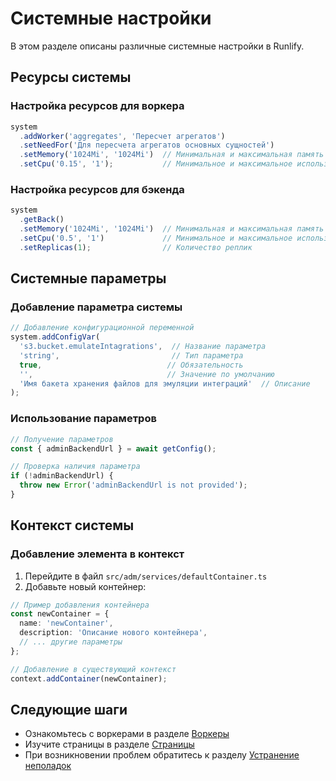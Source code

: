 # Системные настройки

В этом разделе описаны различные системные настройки в Runlify.

## Ресурсы системы

### Настройка ресурсов для воркера

```typescript
system
  .addWorker('aggregates', 'Пересчет агрегатов')
  .setNeedFor('Для пересчета агрегатов основных сущностей')
  .setMemory('1024Mi', '1024Mi')  // Минимальная и максимальная память
  .setCpu('0.15', '1');           // Минимальное и максимальное использование CPU
```

### Настройка ресурсов для бэкенда

```typescript
system
  .getBack()
  .setMemory('1024Mi', '1024Mi')  // Минимальная и максимальная память
  .setCpu('0.5', '1')             // Минимальное и максимальное использование CPU
  .setReplicas(1);                // Количество реплик
```

## Системные параметры

### Добавление параметра системы

```typescript
// Добавление конфигурационной переменной
system.addConfigVar(
  's3.bucket.emulateIntagrations',  // Название параметра
  'string',                         // Тип параметра
  true,                            // Обязательность
  '',                              // Значение по умолчанию
  'Имя бакета хранения файлов для эмуляции интеграций'  // Описание
);
```

### Использование параметров

```typescript
// Получение параметров
const { adminBackendUrl } = await getConfig();

// Проверка наличия параметра
if (!adminBackendUrl) {
  throw new Error('adminBackendUrl is not provided');
}
```

## Контекст системы

### Добавление элемента в контекст

1. Перейдите в файл `src/adm/services/defaultContainer.ts`
2. Добавьте новый контейнер:

```typescript
// Пример добавления контейнера
const newContainer = {
  name: 'newContainer',
  description: 'Описание нового контейнера',
  // ... другие параметры
};

// Добавление в существующий контекст
context.addContainer(newContainer);
```

## Следующие шаги

- Ознакомьтесь с воркерами в разделе [Воркеры](14-workers.md)
- Изучите страницы в разделе [Страницы](15-pages.md)
- При возникновении проблем обратитесь к разделу [Устранение неполадок](09-troubleshooting.md) 